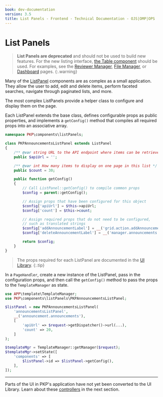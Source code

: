 ```yaml
---
book: dev-documentation
version: 3.5
title: List Panels - Frontend - Technical Documentation - OJS|OMP|OPS
---
```


# List Panels
> **List Panels are deprecated** and should not be used to build new features. For the new listing interface, [the Table component](https://stable-3_5_0--6555d3db80418bb1681b8b17.chromatic.com/?path=/docs/components-table--docs) should be used. For examples, see the [Reviewer Manager](https://stable-3_5_0--6555d3db80418bb1681b8b17.chromatic.com/?path=/docs/managers-reviewermanager--docs),  [File Manager](https://stable-3_5_0--6555d3db80418bb1681b8b17.chromatic.com/?path=/docs/managers-filemanager--docs), or [Dashboard](https://stable-3_5_0--6555d3db80418bb1681b8b17.chromatic.com/?path=/story/pages-dashboard--init) pages.
{:.warning}


Many of the [ListPanel](/dev/ui-library/dev/#/component/ListPanel) components are as complex as a small application. They allow the user to add, edit and delete items, perform faceted searches, navigate through paginated lists, and more.

The most complex ListPanels provide a helper class to configure and display them on the page.

Each ListPanel extends the base class, defines configurable props as public properties, and implements a `getConfig()` method that compiles all required props into an associative array.

```php
namespace PKP\components\listPanels;

class PKPAnnouncementsListPanel extends ListPanel
{
    /** @var string URL to the API endpoint where items can be retrieved */
    public $apiUrl = '';

    /** @var int How many items to display on one page in this list */
    public $count = 30;

    public function getConfig()
    {
        // Call ListPanel::getConfig() to compile common props
        $config = parent::getConfig();

        // Assign props that have been configured for this object
        $config['apiUrl'] = $this->apiUrl;
        $config['count'] = $this->count;

        // Assign required props that do not need to be configured,
        // such as translated strings
        $config['addAnnouncementLabel'] = __('grid.action.addAnnouncement');
        $config['deleteAnnouncementLabel'] = __('manager.announcements.deleteAnnouncement');

        return $config;
    }
}
```

> The props required for each ListPanel are documented in the [UI Library](/dev/ui-library/dev/).
{:.tip}

In a `PageHandler`, create a new instance of the ListPanel, pass in the configuration props, and then call the `getConfig()` method to pass the props to the `TemplateManager` as state.

```php
use APP\template\TemplateManager;
use PKP\components\listPanels\PKPAnnouncementsListPanel;

$listPanel = new PKPAnnouncementsListPanel(
    'announcementsListPanel',
    __('announcement.announcements'),
    [
        'apiUrl' => $request->getDispatcher()->url(...),
        'count' => 20,
    ]
);

$templateMgr = TemplateManager::getManager($request);
$templateMgr->setState([
    'components' => [
        $listPanel->id => $listPanel->getConfig(),
    ],
]);
```

---

Parts of the UI in PKP's application have not yet been converted to the UI Library. Learn about these [controllers](./frontend-controllers) in the next section.
